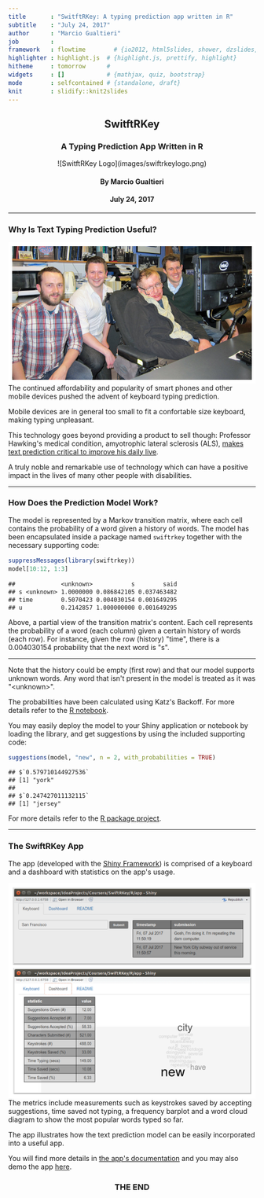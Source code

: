 ```yaml
---
title       : "SwitftRKey: A typing prediction app written in R"
subtitle    : "July 24, 2017"
author      : "Marcio Gualtieri"
job         : 
framework   : flowtime        # {io2012, html5slides, shower, dzslides, ...}
highlighter : highlight.js  # {highlight.js, prettify, highlight}
hitheme     : tomorrow      # 
widgets     : []            # {mathjax, quiz, bootstrap}
mode        : selfcontained # {standalone, draft}
knit        : slidify::knit2slides
---
```


<center><h2>SwitftRKey</h2></center>
<center><h3>A Typing Prediction App Written in R</h3></center>
<center>![SwitftRKey Logo](images/swiftrkeylogo.png)</center>
<center><h4>By Marcio Gualtieri</h4></center>
<center><h4>July 24, 2017</h4></center>

--- 

### Why Is Text Typing Prediction Useful?

<img src="./images/stephen_hawking.png"
     alt="Stephen Hawking and SwiftKey staff"
     align="left"/>

<p>
The continued affordability and popularity of smart phones and other mobile devices pushed the advent of keyboard typing prediction.
</p>

<p>
Mobile devices are in general too small to fit a confortable size keyboard, making typing unpleasant.
</p>

<p>
This technology goes beyond providing a product to sell though: Professor Hawking's medical condition, amyotrophic lateral sclerosis (ALS), <a href = "https://blog.swiftkey.com/swiftkey-reveals-role-professor-stephen-hawkings-communication-system/"> makes text prediction critical to improve his daily live</a>.
</p>

<p>
A truly noble and remarkable use of technology which can have a positive impact in the lives of many other people with disabilities.
</p>

--- 

### How Does the Prediction Model Work?

The model is represented by a Markov transition matrix, where each cell contains the probability of a word given a history of words. The model has been encapsulated inside a package named `swiftrkey` together with the necessary supporting code:


```r
suppressMessages(library(swiftrkey))
model[10:12, 1:3]
```

```
##             <unknown>           s        said
## s <unknown> 1.0000000 0.086842105 0.037463482
## time        0.5070423 0.004030154 0.001649295
## u           0.2142857 1.000000000 0.001649295
```

Above, a partial view of the transition matrix's content. Each cell represents the probability of a word (each column) given a certain history of words (each row). For instance, given the row (history) "time", there is a 0.004030154 probability that the next word is "s".

---

Note that the history could be empty (first row) and that our model supports unknown words. Any word that isn't present in the model is treated as it was "&lt;unknown&gt;".

The probabilities have been calculated using Katz's Backoff. For more details refer to the [R notebook](https://marciogualtieri.github.io/SwiftRKey/R/notebook/swiftrkey.html).

You may easily deploy the model to your Shiny application or notebook by loading the library, and get suggestions by using the included supporting code:


```r
suggestions(model, "new", n = 2, with_probabilities = TRUE)
```

```
## $`0.579710144927536`
## [1] "york"
## 
## $`0.247427011132115`
## [1] "jersey"
```

For more details refer to the [R package project](https://github.com/marciogualtieri/SwiftRKey/tree/master/R/model).

---

### The SwiftRKey App

The app (developed with the [Shiny Framework](https://shiny.rstudio.com/)) is comprised of a keyboard and a dashboard with statistics on the app's usage.


<img src="./images/app.png"
     alt="SwiftRKey App"
     align="left"/>

<p>
The metrics include measurements such as keystrokes saved by accepting suggestions, time saved not typing, a frequency barplot and a word cloud diagram to show the most popular words typed so far.
</p>

<p>
The app illustrates how the text prediction model can be easily incorporated into a useful app.
</p>

<p>
You will find more details in <a href = "https://github.com/marciogualtieri/SwiftRKey/tree/master/R/app">the app's documentation</a> and you may also demo the app <a href="https://marciogualtieri.shinyapps.io/swiftrkey/">here</a>.
</p>

<p>
<center><h3>THE END</h3></center>
</p>
